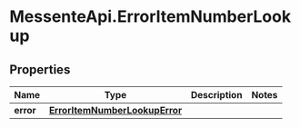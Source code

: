 # MessenteApi.ErrorItemNumberLookup

## Properties
Name | Type | Description | Notes
------------ | ------------- | ------------- | -------------
**error** | [**ErrorItemNumberLookupError**](ErrorItemNumberLookupError.md) |  | 


